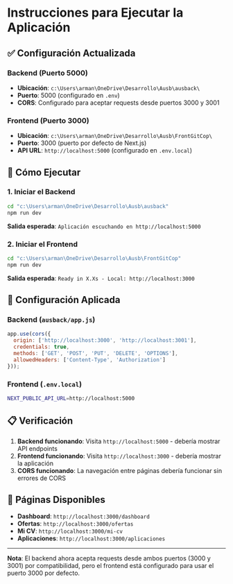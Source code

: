# Instrucciones para Ejecutar la Aplicación

## ✅ Configuración Actualizada

### Backend (Puerto 5000)
- **Ubicación**: `c:\Users\arman\OneDrive\Desarrollo\Ausb\ausback\`
- **Puerto**: 5000 (configurado en `.env`)
- **CORS**: Configurado para aceptar requests desde puertos 3000 y 3001

### Frontend (Puerto 3000)
- **Ubicación**: `c:\Users\arman\OneDrive\Desarrollo\Ausb\FrontGitCop\`
- **Puerto**: 3000 (puerto por defecto de Next.js)
- **API URL**: `http://localhost:5000` (configurado en `.env.local`)

## 🚀 Cómo Ejecutar

### 1. Iniciar el Backend
```bash
cd "c:\Users\arman\OneDrive\Desarrollo\Ausb\ausback"
npm run dev
```
**Salida esperada**: `Aplicación escuchando en http://localhost:5000`

### 2. Iniciar el Frontend
```bash
cd "c:\Users\arman\OneDrive\Desarrollo\Ausb\FrontGitCop"
npm run dev
```
**Salida esperada**: `Ready in X.Xs - Local: http://localhost:3000`

## 🔧 Configuración Aplicada

### Backend (`ausback/app.js`)
```javascript
app.use(cors({
  origin: ['http://localhost:3000', 'http://localhost:3001'],
  credentials: true,
  methods: ['GET', 'POST', 'PUT', 'DELETE', 'OPTIONS'],
  allowedHeaders: ['Content-Type', 'Authorization']
}));
```

### Frontend (`.env.local`)
```bash
NEXT_PUBLIC_API_URL=http://localhost:5000
```

## 📋 Verificación

1. **Backend funcionando**: Visita `http://localhost:5000` - debería mostrar API endpoints
2. **Frontend funcionando**: Visita `http://localhost:3000` - debería mostrar la aplicación
3. **CORS funcionando**: La navegación entre páginas debería funcionar sin errores de CORS

## 🎯 Páginas Disponibles

- **Dashboard**: `http://localhost:3000/dashboard`
- **Ofertas**: `http://localhost:3000/ofertas`
- **Mi CV**: `http://localhost:3000/mi-cv`
- **Aplicaciones**: `http://localhost:3000/aplicaciones`

---

**Nota**: El backend ahora acepta requests desde ambos puertos (3000 y 3001) por compatibilidad, pero el frontend está configurado para usar el puerto 3000 por defecto.
